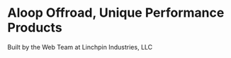 <h1>Aloop Offroad, Unique Performance Products</h1>
<p>Built by the Web Team at Linchpin Industries, LLC</p>
